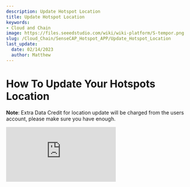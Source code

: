 ```yaml
---
description: Update Hotspot Location
title: Update Hotspot Location
keywords:
- Cloud and Chain
image: https://files.seeedstudio.com/wiki/wiki-platform/S-tempor.png
slug: /Cloud_Chain/SenseCAP_Hotspot_APP/Update_Hotspot_Location
last_update:
  date: 02/14/2023
  author: Matthew
---
```


**How To Update Your Hotspots Location**
========================================

**Note**: Extra Data Credit for location update will be charged from the users account, please make sure you have enough.

<iframe width={560} height={315} src="https://www.youtube.com/embed/Vjc45aIcrGk" title="YouTube video player" frameBorder={0} allow="accelerometer; autoplay; clipboard-write; encrypted-media; gyroscope; picture-in-picture; web-share" allowFullScreen />
